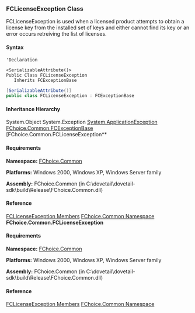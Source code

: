 ### FCLicenseException Class

FCLicenseException is used when a licensed product attempts to obtain a license key from the installed set of keys and either cannot find its key or an error occurs retreiving the list of licenses.

#### Syntax

```vbnet
'Declaration

<SerializableAttribute()>
Public Class FCLicenseException
   Inherits FCExceptionBase
```

```csharp
[SerializableAttribute()]
public class FCLicenseException : FCExceptionBase
```

#### Inheritance Hierarchy

System.Object
System.Exception
[System.ApplicationException](#)
[FChoice.Common.FCExceptionBase](FChoice.Common~FChoice.Common.FCExceptionBase.md)
[FChoice.Common.FCLicenseException**

#### Requirements

**Namespace:** [FChoice.Common](FChoice.Common~FChoice.Common_namespace.md)

**Platforms:** Windows 2000, Windows XP, Windows Server family

**Assembly:** FChoice.Common (in C:\\dovetail\\dovetail-sdk\\build\\Release\\FChoice.Common.dll)

#### Reference

[FCLicenseException Members](FChoice.Common~FChoice.Common.FCLicenseException_members.md)
[FChoice.Common Namespace](FChoice.Common~FChoice.Common_namespace.md)
**FChoice.Common.FCLicenseException**

#### Requirements

**Namespace:** [FChoice.Common](FChoice.Common~FChoice.Common_namespace.md)

**Platforms:** Windows 2000, Windows XP, Windows Server family

**Assembly:** FChoice.Common (in C:\\dovetail\\dovetail-sdk\\build\\Release\\FChoice.Common.dll)

#### Reference

[FCLicenseException Members](FChoice.Common~FChoice.Common.FCLicenseException_members.md)
[FChoice.Common Namespace](FChoice.Common~FChoice.Common_namespace.md)
